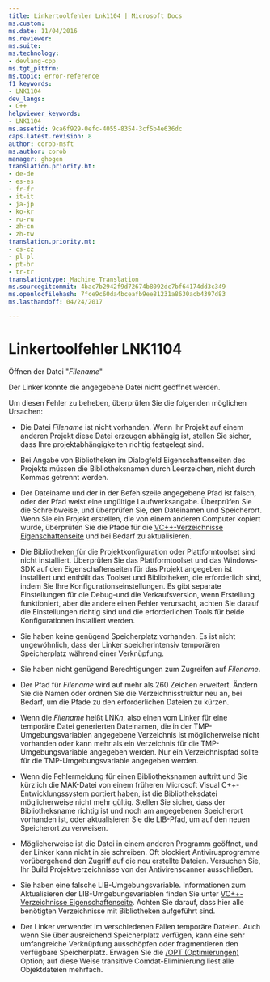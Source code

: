 ```yaml
---
title: Linkertoolfehler Lnk1104 | Microsoft Docs
ms.custom: 
ms.date: 11/04/2016
ms.reviewer: 
ms.suite: 
ms.technology:
- devlang-cpp
ms.tgt_pltfrm: 
ms.topic: error-reference
f1_keywords:
- LNK1104
dev_langs:
- C++
helpviewer_keywords:
- LNK1104
ms.assetid: 9ca6f929-0efc-4055-8354-3cf5b4e636dc
caps.latest.revision: 8
author: corob-msft
ms.author: corob
manager: ghogen
translation.priority.ht:
- de-de
- es-es
- fr-fr
- it-it
- ja-jp
- ko-kr
- ru-ru
- zh-cn
- zh-tw
translation.priority.mt:
- cs-cz
- pl-pl
- pt-br
- tr-tr
translationtype: Machine Translation
ms.sourcegitcommit: 4bac7b2942f9d72674b8092dc7bf64174dd3c349
ms.openlocfilehash: 7fce9c60da4bceafb9ee81231a8630acb4397d83
ms.lasthandoff: 04/24/2017

---
```

# <a name="linker-tools-error-lnk1104"></a>Linkertoolfehler LNK1104
Öffnen der Datei "*Filename*"  
  
Der Linker konnte die angegebene Datei nicht geöffnet werden.  
  
Um diesen Fehler zu beheben, überprüfen Sie die folgenden möglichen Ursachen:  
  
-   Die Datei *Filename* ist nicht vorhanden. Wenn Ihr Projekt auf einem anderen Projekt diese Datei erzeugen abhängig ist, stellen Sie sicher, dass Ihre projektabhängigkeiten richtig festgelegt sind.  
  
-   Bei Angabe von Bibliotheken im Dialogfeld Eigenschaftenseiten des Projekts müssen die Bibliotheksnamen durch Leerzeichen, nicht durch Kommas getrennt werden.  
  
-   Der Dateiname und der in der Befehlszeile angegebene Pfad ist falsch, oder der Pfad weist eine ungültige Laufwerksangabe. Überprüfen Sie die Schreibweise, und überprüfen Sie, den Dateinamen und Speicherort. Wenn Sie ein Projekt erstellen, die von einem anderen Computer kopiert wurde, überprüfen Sie die Pfade für die [VC++-Verzeichnisse Eigenschaftenseite](../../ide/vcpp-directories-property-page.md) und bei Bedarf zu aktualisieren.  
  
-   Die Bibliotheken für die Projektkonfiguration oder Plattformtoolset sind nicht installiert. Überprüfen Sie das Plattformtoolset und das Windows-SDK auf den Eigenschaftenseiten für das Projekt angegeben ist installiert und enthält das Toolset und Bibliotheken, die erforderlich sind, indem Sie Ihre Konfigurationseinstellungen. Es gibt separate Einstellungen für die Debug-und die Verkaufsversion, wenn Erstellung funktioniert, aber die andere einen Fehler verursacht, achten Sie darauf die Einstellungen richtig sind und die erforderlichen Tools für beide Konfigurationen installiert werden.  
  
-   Sie haben keine genügend Speicherplatz vorhanden. Es ist nicht ungewöhnlich, dass der Linker speicherintensiv temporären Speicherplatz während einer Verknüpfung.  
  
-   Sie haben nicht genügend Berechtigungen zum Zugreifen auf *Filename*.  
  
-   Der Pfad für *Filename* wird auf mehr als 260 Zeichen erweitert. Ändern Sie die Namen oder ordnen Sie die Verzeichnisstruktur neu an, bei Bedarf, um die Pfade zu den erforderlichen Dateien zu kürzen.  
  
-   Wenn die *Filename* heißt LNK*n*, also einen vom Linker für eine temporäre Datei generierten Dateinamen, die in der TMP-Umgebungsvariablen angegebene Verzeichnis ist möglicherweise nicht vorhanden oder kann mehr als ein Verzeichnis für die TMP-Umgebungsvariable angegeben werden. Nur ein Verzeichnispfad sollte für die TMP-Umgebungsvariable angegeben werden.  
  
-   Wenn die Fehlermeldung für einen Bibliotheksnamen auftritt und Sie kürzlich die MAK-Datei von einem früheren Microsoft Visual C++-Entwicklungssystem portiert haben, ist die Bibliotheksdatei möglicherweise nicht mehr gültig. Stellen Sie sicher, dass der Bibliotheksname richtig ist und noch am angegebenen Speicherort vorhanden ist, oder aktualisieren Sie die LIB-Pfad, um auf den neuen Speicherort zu verweisen.  
  
-   Möglicherweise ist die Datei in einem anderen Programm geöffnet, und der Linker kann nicht in sie schreiben. Oft blockiert Antivirusprogramme vorübergehend den Zugriff auf die neu erstellte Dateien. Versuchen Sie, Ihr Build Projektverzeichnisse von der Antivirenscanner ausschließen.  
  
-   Sie haben eine falsche LIB-Umgebungsvariable. Informationen zum Aktualisieren der LIB-Umgebungsvariablen finden Sie unter [VC++-Verzeichnisse Eigenschaftenseite](../../ide/vcpp-directories-property-page.md). Achten Sie darauf, dass hier alle benötigten Verzeichnisse mit Bibliotheken aufgeführt sind.  
  
-   Der Linker verwendet im verschiedenen Fällen temporäre Dateien. Auch wenn Sie über ausreichend Speicherplatz verfügen, kann eine sehr umfangreiche Verknüpfung ausschöpfen oder fragmentieren den verfügbare Speicherplatz. Erwägen Sie die [/OPT (Optimierungen)](../../build/reference/opt-optimizations.md) Option; auf diese Weise transitive Comdat-Eliminierung liest alle Objektdateien mehrfach.
